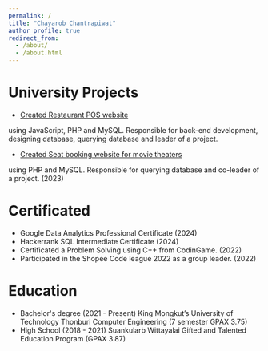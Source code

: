```yaml
---
permalink: /
title: "Chayarob Chantrapiwat"
author_profile: true
redirect_from: 
  - /about/
  - /about.html
---
```


University Projects
======
- [Created Restaurant POS website](github.com/om2546/pos-hunsa)

using JavaScript, PHP and MySQL. 
Responsible for back-end development, designing database, querying database and leader of a project.

- [Created Seat booking website for movie theaters](github.com/om2546/cine)

using PHP and MySQL. 
Responsible for querying database and co-leader of a project. (2023)

Certificated
======
- Google Data Analytics Professional Certificate (2024)
- Hackerrank SQL Intermediate Certificate (2024)
- Certificated a Problem Solving using C++ from CodinGame. (2022)
- Participated in the Shopee Code league 2022 as a group leader. (2022)

Education
======
- Bachelor's degree (2021 - Present)
King Mongkut’s University of Technology Thonburi
Computer Engineering
(7 semester GPAX 3.75)
- High School (2018 - 2021)
Suankularb Wittayalai 
Gifted and Talented Education Program
(GPAX 3.87)
